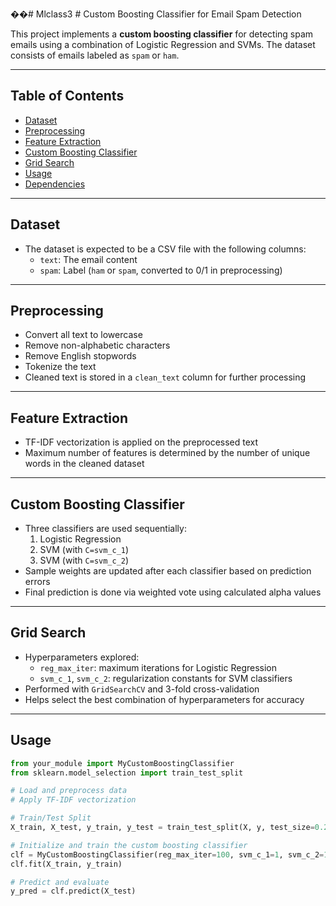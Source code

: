 ��#   M l c l a s s 3 
 
 # Custom Boosting Classifier for Email Spam Detection

This project implements a **custom boosting classifier** for detecting spam emails using a combination of Logistic Regression and SVMs. The dataset consists of emails labeled as `spam` or `ham`.

---

## Table of Contents
- [Dataset](#dataset)
- [Preprocessing](#preprocessing)
- [Feature Extraction](#feature-extraction)
- [Custom Boosting Classifier](#custom-boosting-classifier)
- [Grid Search](#grid-search)
- [Usage](#usage)
- [Dependencies](#dependencies)

---

## Dataset
- The dataset is expected to be a CSV file with the following columns:
  - `text`: The email content
  - `spam`: Label (`ham` or `spam`, converted to 0/1 in preprocessing)

---

## Preprocessing
- Convert all text to lowercase
- Remove non-alphabetic characters
- Remove English stopwords
- Tokenize the text
- Cleaned text is stored in a `clean_text` column for further processing

---

## Feature Extraction
- TF-IDF vectorization is applied on the preprocessed text
- Maximum number of features is determined by the number of unique words in the cleaned dataset

---

## Custom Boosting Classifier
- Three classifiers are used sequentially:
  1. Logistic Regression
  2. SVM (with `C=svm_c_1`)
  3. SVM (with `C=svm_c_2`)
- Sample weights are updated after each classifier based on prediction errors
- Final prediction is done via weighted vote using calculated alpha values

---

## Grid Search
- Hyperparameters explored:
  - `reg_max_iter`: maximum iterations for Logistic Regression
  - `svm_c_1`, `svm_c_2`: regularization constants for SVM classifiers
- Performed with `GridSearchCV` and 3-fold cross-validation
- Helps select the best combination of hyperparameters for accuracy

---

## Usage
```python
from your_module import MyCustomBoostingClassifier
from sklearn.model_selection import train_test_split

# Load and preprocess data
# Apply TF-IDF vectorization

# Train/Test Split
X_train, X_test, y_train, y_test = train_test_split(X, y, test_size=0.2, stratify=y)

# Initialize and train the custom boosting classifier
clf = MyCustomBoostingClassifier(reg_max_iter=100, svm_c_1=1, svm_c_2=1)
clf.fit(X_train, y_train)

# Predict and evaluate
y_pred = clf.predict(X_test)
